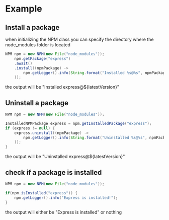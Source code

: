 # Example

## Install a package
when initializing the NPM class you can specify the directory where the node_modules folder is located
```java
NPM npm = new NPM(new File("node_modules"));
    npm.getPackage("express")
    .await()
    .install((npmPackage) -> 
        npm.getLogger().info(String.format("Installed %s@%s", npmPackage.getName(), npmPackage.getVersion())
    ));
```
the output will be "Installed express@${latestVersion}"

## Uninstall a package
```java
NPM npm = new NPM(new File("node_modules"));

InstalledNPMPackage express = npm.getInstalledPackage("express");
if (express != null) {
    express.uninstall((npmPackage) ->
        npm.getLogger().info(String.format("Uninstalled %s@%s", npmPackage.getName(), npmPackage.getVersion())
    ));
}
```
the output will be "Uninstalled express@${latestVersion}"

## check if a package is installed
```java
NPM npm = new NPM(new File("node_modules"));

if(npm.isInstalled("express")) {
    npm.getLogger().info("Express is installed!");
}
```
the output will either be "Express is installed" or nothing